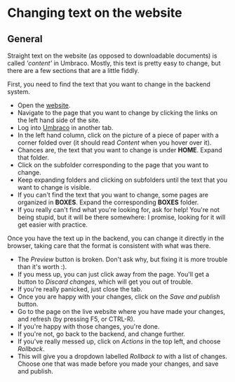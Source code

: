 # Changing text on the website

## General

Straight text on the website (as opposed to downloadable documents) is called *'content'* in Umbraco. Mostly, this text is pretty easy to change, but there are a few sections that are a little fiddly.

First, you need to find the text that you want to change in the backend system.

* Open the [website](https://monkenhadley.barnet.sch.uk).
* Navigate to the page that you want to change by clicking the links on the left hand side of the site.
* Log into [Umbraco](https://monkenhadley.barnet.sch.uk/umbraco) in another tab.
* In the left hand column, click on the picture of a piece of paper with a corner folded over (it should read *Content* when you hover over it).
* Chances are, the text that you want to change is under **HOME**. Expand that folder.
* Click on the subfolder corresponding to the page that you want to change.
* Keep expanding folders and clicking on subfolders until the text that you want to change is visible.
* If you can't find the text that you want to change, some pages are organized in **BOXES**. Expand the corresponding **BOXES** folder.
* If you really can't find what you're looking for, ask for help! You're not being stupid, but it will be there somewhere: I promise, looking for it will get easier with practice.

Once you have the text up in the backend, you can change it directly in the browser, taking care that the format is consistent with what was there.

* The *Preview* button is broken. Don't ask why, but fixing it is more trouble than it's worth :).
* If you mess up, you can just click away from the page. You'll get a button to *Discard changes*, which will get you out of trouble.
* If you're really panicked, just close the tab.
* Once you are happy with your changes, click on the *Save and publish* button.
* Go to the page on the live website where you have made your changes, and refresh (by pressing F5, or CTRL-R).
* If you're happy with those changes, you're done.
* If you're not, go back to the backend, and change further.
* If you've really messed up, click on *Actions* in the top left, and choose *Rollback*.
* This will give you a dropdown labelled *Rollback to* with a list of changes. Choose one that was made before you made your changes, and save and publish.
